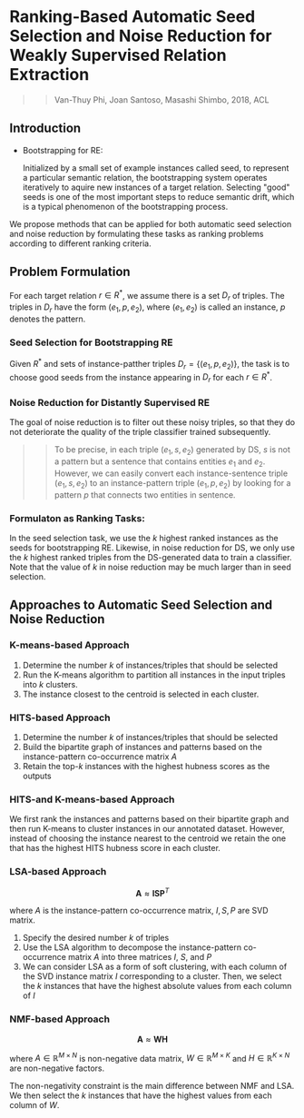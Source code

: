 # Ranking-Based Automatic Seed Selection and Noise Reduction for Weakly Supervised Relation Extraction

>> Van-Thuy Phi, Joan Santoso, Masashi Shimbo, 2018, ACL

## Introduction

* Bootstrapping for RE:
  
  Initialized by a small set of example instances called seed, to represent a particular semantic relation, the bootstrapping system operates iteratively to aquire new instances of a target relation. Selecting "good" seeds is one of the most important steps to reduce semantic drift, which is a typical phenomenon of the bootstrapping process.

We propose methods that can be applied for both automatic seed selection and noise reduction by formulating these tasks as ranking problems according to different ranking criteria.

## Problem Formulation

For each target relation $r \in R^{*}$, we assume there is a set $D_r$ of triples. The triples in $D_r$ have the form $(e_1, p, e_2)$, where $(e_1, e_2)$ is called an instance, $p$ denotes the pattern.

### Seed Selection for Bootstrapping RE

Given $R^{*}$ and sets of instance-patther triples $D_r=\{(e_1,p,e_2)\}$, the task is to choose good seeds from the instance appearing in $D_r$ for each $r \in R^{*}$.

### Noise Reduction for Distantly Supervised RE

The goal of noise reduction is to filter out these noisy triples, so that they do not deteriorate the quality of the triple classifier trained subsequently.

>> To be precise, in each triple $(e_1,s,e_2)$ generated by DS, $s$ is not a pattern but a sentence that contains entities $e_1$ and $e_2$. However, we can easily convert each instance-sentence triple $(e_1, s, e_2)$ to an instance-pattern triple $(e_1, p, e_2)$ by looking for a pattern $p$ that connects two entities in sentence.

### Formulaton as Ranking Tasks:

In the seed selection task, we use the $k$ highest ranked instances as the seeds for bootstrapping RE. Likewise, in noise reduction for DS, we only use the $k$ highest ranked triples from the DS-generated data to train a classifier. Note that the value of $k$ in noise reduction may be much larger than in seed selection.

## Approaches to Automatic Seed Selection and Noise Reduction

### K-means-based Approach

1. Determine the number $k$ of instances/triples that should be selected
2. Run the K-means algorithm to partition all instances in the input triples into $k$ clusters.
3. The instance closest to the centroid is selected in each cluster.

### HITS-based Approach

1. Determine the number $k$ of instances/triples that should be selected
2. Build the bipartite graph of instances and patterns based on the instance-pattern co-occurrence matrix $A$
3. Retain the top-$k$ instances with the highest hubness scores as the outputs

### HITS-and K-means-based Approach

We first rank the instances and patterns based on their bipartite graph and then run K-means to cluster instances in our annotated dataset. However, instead of choosing the instance nearest to the centroid we retain the one that has the highest HITS hubness score in each cluster.

### LSA-based Approach

$$
\mathbf{A}\approx \mathbf{ISP}^T
$$

where $A$ is the instance-pattern co-occurrence matrix, $I,S,P$ are SVD matrix.

1. Specify the desired number $k$ of triples
2. Use the LSA algorithm to decompose the instance-pattern co-occurrence matrix $A$ into three matrices $I$, $S$, and $P$
3. We can consider LSA as a form of soft clustering, with each column of the SVD instance matrix $I$ corresponding to a cluster. Then, we select the $k$ instances that have the highest absolute values from each column of $I$

### NMF-based Approach

$$
\mathbf{A} \approx \mathbf{WH}
$$

where $A \in \mathbb{R}^{M\times N}$ is non-negative data matrix, $W \in \mathbb{R}^{M \times K}$ and  $H \in \mathbb{R}^{K \times N}$ are non-negative factors.

The non-negativity constraint is the main difference between NMF and LSA. We then select the $k$ instances that have the highest values from each column of $W$.